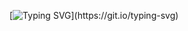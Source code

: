 [![Typing SVG](https://readme-typing-svg.herokuapp.com?color=%33dbb1&lines=Я+крч+пропила+свой+профиль+гитхаба+\:\()](https://git.io/typing-svg)
